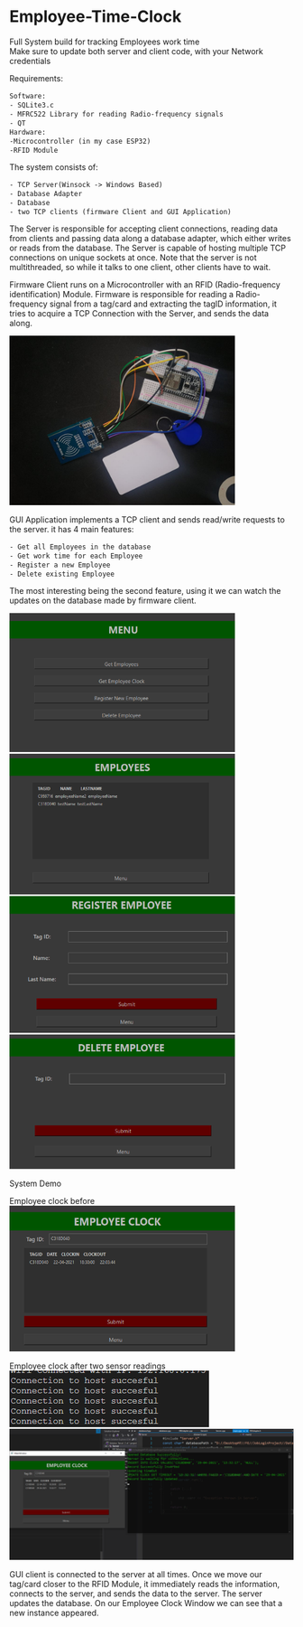 # Employee-Time-Clock
Full System build for tracking Employees work time</br>
Make sure to update both server and client code, with your Network credentials</br>

Requirements:<br/>

    Software:
    - SQLite3.c 
    - MFRC522 Library for reading Radio-frequency signals
    - QT
    Hardware:
    -Microcontroller (in my case ESP32)
    -RFID Module
    
The system consists of:<br/>

    - TCP Server(Winsock -> Windows Based)
    - Database Adapter
    - Database
    - two TCP clients (firmware Client and GUI Application)


The Server is responsible for accepting client connections, reading data from clients and passing data
along a database adapter, which either writes or reads from the database.
The Server is capable of hosting multiple TCP connections on unique sockets at once.
Note that the server is not multithreaded, so while it talks to one client, other clients have to wait.

Firmware Client runs on a Microcontroller with an RFID (Radio-frequency identification) Module.
Firmware is responsible for reading a Radio-frequency signal from a tag/card and extracting the tagID information,
it tries to acquire a TCP Connection with the Server, and sends the data along.

<img src="images/hardware.jpg" width = "400">

GUI Application implements a TCP client and sends read/write requests to the server.
it has 4 main features:<br/>

    - Get all Employees in the database
    - Get work time for each Employee
    - Register a new Employee
    - Delete existing Employee
    
The most interesting being the second feature, using it we can watch the updates on the database made by firmware client.

<img src="images/gui_menu.PNG" width = "400">
<img src="images/gui_emp.PNG" width = "400">
<img src="images/gui_reg.PNG" width = "400">
<img src="images/gui_del.PNG" width = "400">

System Demo</br>

Employee clock before</br>
<img src="images/gui_clk.PNG" width = "400">

Employee clock after two sensor readings</br>
<img src="images/firmare_demo.PNG">
<img src="images/gui_demo.PNG">

GUI client is connected to the server at all times.
Once we move our tag/card closer to the RFID Module, it immediately reads the information, connects to the 
server, and sends the data to the server.
The server updates the database.
On our Employee Clock Window we can see that a new instance appeared.




